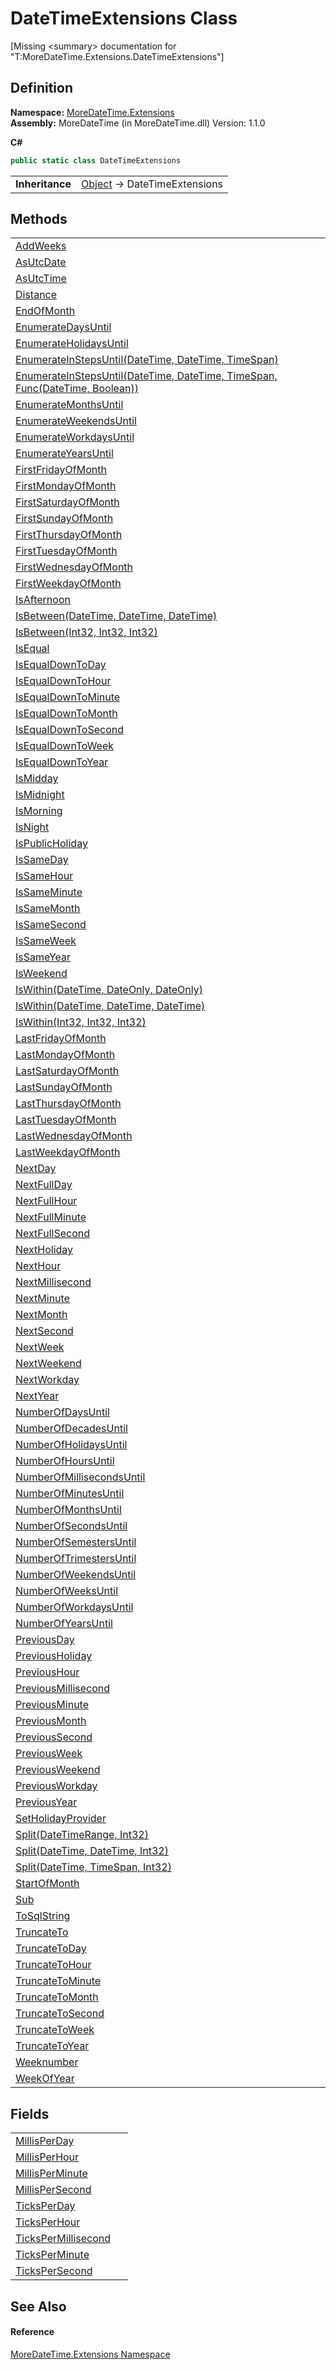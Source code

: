 # DateTimeExtensions Class


\[Missing &lt;summary&gt; documentation for "T:MoreDateTime.Extensions.DateTimeExtensions"\]



## Definition
**Namespace:** <a href="3139ad8c-443b-c9bf-71c7-2dc294c1d234">MoreDateTime.Extensions</a>  
**Assembly:** MoreDateTime (in MoreDateTime.dll) Version: 1.1.0

**C#**
``` C#
public static class DateTimeExtensions
```

<table><tr><td><strong>Inheritance</strong></td><td><a href="https://learn.microsoft.com/dotnet/api/system.object" target="_blank" rel="noopener noreferrer">Object</a>  →  DateTimeExtensions</td></tr>
</table>



## Methods
<table>
<tr>
<td><a href="d9382c2b-2083-4a1b-4f09-cbf3b00ab18e">AddWeeks</a></td>
<td> </td></tr>
<tr>
<td><a href="9f97fad2-b171-7bfa-985d-2abc330e3641">AsUtcDate</a></td>
<td> </td></tr>
<tr>
<td><a href="4c5a9fdb-84a7-71c2-aeaf-379515d772d7">AsUtcTime</a></td>
<td> </td></tr>
<tr>
<td><a href="39e26dca-400e-5e6e-1892-dfa370708ea3">Distance</a></td>
<td> </td></tr>
<tr>
<td><a href="3eca6942-96b6-9d36-387e-9786f0f6f210">EndOfMonth</a></td>
<td> </td></tr>
<tr>
<td><a href="ffa04806-c265-ee34-2ada-60a123458089">EnumerateDaysUntil</a></td>
<td> </td></tr>
<tr>
<td><a href="cb2256b0-6688-4568-e895-e91521018162">EnumerateHolidaysUntil</a></td>
<td> </td></tr>
<tr>
<td><a href="da510962-39d9-44a2-dec7-b66eb4781c18">EnumerateInStepsUntil(DateTime, DateTime, TimeSpan)</a></td>
<td> </td></tr>
<tr>
<td><a href="1032f690-a2c0-b206-0b5b-7c5c4db709b7">EnumerateInStepsUntil(DateTime, DateTime, TimeSpan, Func(DateTime, Boolean))</a></td>
<td> </td></tr>
<tr>
<td><a href="0a967f6b-c62a-022b-6519-10613d460cb8">EnumerateMonthsUntil</a></td>
<td> </td></tr>
<tr>
<td><a href="1cabb2f3-dc50-5151-b696-4eae22e5d813">EnumerateWeekendsUntil</a></td>
<td> </td></tr>
<tr>
<td><a href="e9720373-71d7-0a59-9c15-beec41145f35">EnumerateWorkdaysUntil</a></td>
<td> </td></tr>
<tr>
<td><a href="8c3f9da1-463a-a817-bd4f-0b8991ed4cee">EnumerateYearsUntil</a></td>
<td> </td></tr>
<tr>
<td><a href="69134f81-1136-37fa-24b6-cdf49e8f0da0">FirstFridayOfMonth</a></td>
<td> </td></tr>
<tr>
<td><a href="73e29ee2-c9d9-6a93-dc3f-a6618f85cb58">FirstMondayOfMonth</a></td>
<td> </td></tr>
<tr>
<td><a href="e0bdcd61-f17c-e4a5-2a1d-be4cf48b3dc8">FirstSaturdayOfMonth</a></td>
<td> </td></tr>
<tr>
<td><a href="d8f8683d-eb22-13a0-855b-602d6c35445b">FirstSundayOfMonth</a></td>
<td> </td></tr>
<tr>
<td><a href="4ac9333b-c099-78fd-a0b8-f21565f7762f">FirstThursdayOfMonth</a></td>
<td> </td></tr>
<tr>
<td><a href="79b0c3e3-99e3-e0e7-a7d9-8219961b0a36">FirstTuesdayOfMonth</a></td>
<td> </td></tr>
<tr>
<td><a href="e1c676a9-0145-7314-f2c6-6415070266ab">FirstWednesdayOfMonth</a></td>
<td> </td></tr>
<tr>
<td><a href="7172138d-bd87-cb5f-277a-0a07c87fe254">FirstWeekdayOfMonth</a></td>
<td> </td></tr>
<tr>
<td><a href="df63ecd7-2b9b-bd61-f3f2-051440cfb149">IsAfternoon</a></td>
<td> </td></tr>
<tr>
<td><a href="8c433a86-976b-c205-2163-0f892658a7b9">IsBetween(DateTime, DateTime, DateTime)</a></td>
<td> </td></tr>
<tr>
<td><a href="5723456a-0aed-c0f2-b970-4e9393aa89f4">IsBetween(Int32, Int32, Int32)</a></td>
<td> </td></tr>
<tr>
<td><a href="85fa79d4-2a1f-32de-0901-fc208d66d4cf">IsEqual</a></td>
<td> </td></tr>
<tr>
<td><a href="d4628b79-d771-6bfa-cc29-1614129e0e7d">IsEqualDownToDay</a></td>
<td> </td></tr>
<tr>
<td><a href="2f62f84a-017b-9181-75fe-ba5516306180">IsEqualDownToHour</a></td>
<td> </td></tr>
<tr>
<td><a href="89e4a1f5-6e46-9e93-11b6-40a35445e6a3">IsEqualDownToMinute</a></td>
<td> </td></tr>
<tr>
<td><a href="75727830-835d-fe9c-e76f-16b8af920be1">IsEqualDownToMonth</a></td>
<td> </td></tr>
<tr>
<td><a href="443bc61c-408d-558d-45d9-a14488f07b62">IsEqualDownToSecond</a></td>
<td> </td></tr>
<tr>
<td><a href="1ba93dd2-3cd6-8f54-21ec-c4cc2bb7bc81">IsEqualDownToWeek</a></td>
<td> </td></tr>
<tr>
<td><a href="e6de6f8e-9240-60c7-befe-52eb8f5dc81e">IsEqualDownToYear</a></td>
<td> </td></tr>
<tr>
<td><a href="cb38413a-5806-5b78-6215-6b822c69f875">IsMidday</a></td>
<td> </td></tr>
<tr>
<td><a href="aac4b530-7a09-1b70-e74e-90597da25036">IsMidnight</a></td>
<td> </td></tr>
<tr>
<td><a href="48bd5ce5-ac6a-64cd-23ec-f7106dfed84d">IsMorning</a></td>
<td> </td></tr>
<tr>
<td><a href="6799a91d-d9df-9373-6008-25d002ba6a4a">IsNight</a></td>
<td> </td></tr>
<tr>
<td><a href="23aea15f-1b9f-8cf5-7d96-8f96ec5d5d9c">IsPublicHoliday</a></td>
<td> </td></tr>
<tr>
<td><a href="f9e3b271-a26d-6379-a144-75cb07b8ac6f">IsSameDay</a></td>
<td> </td></tr>
<tr>
<td><a href="511b5242-1946-d3e5-95be-f31b027e59cd">IsSameHour</a></td>
<td> </td></tr>
<tr>
<td><a href="52406351-c78b-a877-cc66-568eecf3b4ee">IsSameMinute</a></td>
<td> </td></tr>
<tr>
<td><a href="36bd236d-728c-dbdd-016a-44016dde932c">IsSameMonth</a></td>
<td> </td></tr>
<tr>
<td><a href="20b53678-0228-88a7-dac4-86b468e2781c">IsSameSecond</a></td>
<td> </td></tr>
<tr>
<td><a href="67a76afa-6ab7-2bc5-fac3-8df9f344fda3">IsSameWeek</a></td>
<td> </td></tr>
<tr>
<td><a href="a391f722-411e-6c1d-af50-cc5ba3efde7e">IsSameYear</a></td>
<td> </td></tr>
<tr>
<td><a href="6cdbe334-cd09-40e8-9a86-47d01cc83dad">IsWeekend</a></td>
<td> </td></tr>
<tr>
<td><a href="3cc0906a-36d5-eb3a-ba03-d15b210cc1bf">IsWithin(DateTime, DateOnly, DateOnly)</a></td>
<td> </td></tr>
<tr>
<td><a href="69ba8728-c4ae-10e1-e55a-681a70609379">IsWithin(DateTime, DateTime, DateTime)</a></td>
<td> </td></tr>
<tr>
<td><a href="d71329e2-4a96-22f4-4649-f0b91060492b">IsWithin(Int32, Int32, Int32)</a></td>
<td> </td></tr>
<tr>
<td><a href="a466302b-de5b-9b66-ee29-f0248f292d07">LastFridayOfMonth</a></td>
<td> </td></tr>
<tr>
<td><a href="e17b6508-05f5-770a-5fb7-0ace9c01ca03">LastMondayOfMonth</a></td>
<td> </td></tr>
<tr>
<td><a href="aad6f82c-f614-e21e-2037-be9303fdcb6f">LastSaturdayOfMonth</a></td>
<td> </td></tr>
<tr>
<td><a href="1c5a5b52-f983-8572-34da-0ef4bd8c40f6">LastSundayOfMonth</a></td>
<td> </td></tr>
<tr>
<td><a href="07865924-6a83-8c67-8534-ffde8403953b">LastThursdayOfMonth</a></td>
<td> </td></tr>
<tr>
<td><a href="31c394a3-9f81-d228-78ef-49c1419c6038">LastTuesdayOfMonth</a></td>
<td> </td></tr>
<tr>
<td><a href="e1e0331b-412c-4246-25ac-727181ac4874">LastWednesdayOfMonth</a></td>
<td> </td></tr>
<tr>
<td><a href="13c5c4bb-a341-aac5-efe7-a0f9db280fab">LastWeekdayOfMonth</a></td>
<td> </td></tr>
<tr>
<td><a href="e60f95e3-c558-5152-de88-f8af508b65c1">NextDay</a></td>
<td> </td></tr>
<tr>
<td><a href="0605e888-6d48-8d8b-6802-b11fadd61a88">NextFullDay</a></td>
<td> </td></tr>
<tr>
<td><a href="cad3e222-6d36-a4d5-14a6-48b2d12cf074">NextFullHour</a></td>
<td> </td></tr>
<tr>
<td><a href="6659e33d-ea8c-3425-e7b3-d3da9fd6f1b8">NextFullMinute</a></td>
<td> </td></tr>
<tr>
<td><a href="453baf06-5297-107c-ad4e-391826c89583">NextFullSecond</a></td>
<td> </td></tr>
<tr>
<td><a href="4a0644b6-f087-0b88-ad2c-28ad32eedf33">NextHoliday</a></td>
<td> </td></tr>
<tr>
<td><a href="2c7506c2-efd1-63c1-5608-1e35ed0fe24d">NextHour</a></td>
<td> </td></tr>
<tr>
<td><a href="026d1f3b-a68e-28df-cd70-bf5183b0eaf3">NextMillisecond</a></td>
<td> </td></tr>
<tr>
<td><a href="7dab93fc-ece5-e6a9-1d8e-d95374e86be1">NextMinute</a></td>
<td> </td></tr>
<tr>
<td><a href="2e5a48c0-1f29-63f2-d5fa-5036ead4a561">NextMonth</a></td>
<td> </td></tr>
<tr>
<td><a href="aa0d0d61-dda0-18b5-5b09-f636cf4038cf">NextSecond</a></td>
<td> </td></tr>
<tr>
<td><a href="3a7e6a68-36cc-15b0-54eb-8245571e1fca">NextWeek</a></td>
<td> </td></tr>
<tr>
<td><a href="a8c9bb2b-dc6f-96eb-ebf9-c157b1dc1013">NextWeekend</a></td>
<td> </td></tr>
<tr>
<td><a href="be2db4c1-ca6b-2b3a-ddd1-38afa80aabb2">NextWorkday</a></td>
<td> </td></tr>
<tr>
<td><a href="e015d662-80b1-f72e-b93b-99da9a7a8abc">NextYear</a></td>
<td> </td></tr>
<tr>
<td><a href="f20ef169-388b-d607-cd52-d63bc4d324f8">NumberOfDaysUntil</a></td>
<td> </td></tr>
<tr>
<td><a href="9bd723e1-52dd-2c6f-5eda-ee0cd93a8009">NumberOfDecadesUntil</a></td>
<td> </td></tr>
<tr>
<td><a href="32e3fe61-971c-69df-2b1f-a4c370a52787">NumberOfHolidaysUntil</a></td>
<td> </td></tr>
<tr>
<td><a href="1cec162a-1b52-8b42-652a-fb94b23a6269">NumberOfHoursUntil</a></td>
<td> </td></tr>
<tr>
<td><a href="f30b8b44-808b-306c-6cdd-afd4d1dc74cd">NumberOfMillisecondsUntil</a></td>
<td> </td></tr>
<tr>
<td><a href="17822f10-c2a3-953f-c987-bbaba57a6490">NumberOfMinutesUntil</a></td>
<td> </td></tr>
<tr>
<td><a href="04627991-9695-501d-5b86-8fec60236c61">NumberOfMonthsUntil</a></td>
<td> </td></tr>
<tr>
<td><a href="df9eb869-18fb-83b9-03b5-b78f88e5d06f">NumberOfSecondsUntil</a></td>
<td> </td></tr>
<tr>
<td><a href="6c3279e7-a1cf-8699-8245-0b5866b25d8e">NumberOfSemestersUntil</a></td>
<td> </td></tr>
<tr>
<td><a href="14f19d4a-0d36-e7cd-f01d-a18ad5131fcf">NumberOfTrimestersUntil</a></td>
<td> </td></tr>
<tr>
<td><a href="803704a1-02bb-c54f-7a83-19186771d526">NumberOfWeekendsUntil</a></td>
<td> </td></tr>
<tr>
<td><a href="7f4c8b54-6add-2067-d8e6-c943598beef1">NumberOfWeeksUntil</a></td>
<td> </td></tr>
<tr>
<td><a href="887126e2-463a-d01b-4f51-d2ac45c18682">NumberOfWorkdaysUntil</a></td>
<td> </td></tr>
<tr>
<td><a href="adf1438d-9846-4675-cd91-9dfff7ea08d5">NumberOfYearsUntil</a></td>
<td> </td></tr>
<tr>
<td><a href="6857e318-80ad-362c-f729-64cea6437506">PreviousDay</a></td>
<td> </td></tr>
<tr>
<td><a href="802c1d0e-ea62-7081-1aba-2a149467da54">PreviousHoliday</a></td>
<td> </td></tr>
<tr>
<td><a href="dee9fdf5-641e-9ee1-ad96-472993384dcf">PreviousHour</a></td>
<td> </td></tr>
<tr>
<td><a href="67cb2e44-d6b1-34ca-55cd-99c113bcf6c6">PreviousMillisecond</a></td>
<td> </td></tr>
<tr>
<td><a href="894caccb-0f07-65c1-c456-8ce3437f1194">PreviousMinute</a></td>
<td> </td></tr>
<tr>
<td><a href="f953bcc0-bee9-4575-e61f-7200c526fc63">PreviousMonth</a></td>
<td> </td></tr>
<tr>
<td><a href="521d3db8-f978-4b57-1f29-5cfd5717e6fb">PreviousSecond</a></td>
<td> </td></tr>
<tr>
<td><a href="e249ac58-a634-f55c-15ec-010ff272343e">PreviousWeek</a></td>
<td> </td></tr>
<tr>
<td><a href="f0751bab-9391-7bbc-0882-0990d62f209c">PreviousWeekend</a></td>
<td> </td></tr>
<tr>
<td><a href="7e3841f2-1ca0-2b92-3867-8e6874c8af14">PreviousWorkday</a></td>
<td> </td></tr>
<tr>
<td><a href="6e070eba-6492-cd7d-d213-353379f4d6bb">PreviousYear</a></td>
<td> </td></tr>
<tr>
<td><a href="3a2a6bd7-0fa1-79d9-4ea6-b456e7919da6">SetHolidayProvider</a></td>
<td> </td></tr>
<tr>
<td><a href="5bf6f2cb-9458-fb54-a9ed-37091221be88">Split(DateTimeRange, Int32)</a></td>
<td> </td></tr>
<tr>
<td><a href="efffe2f2-eb4f-f24d-30ed-006265957dbf">Split(DateTime, DateTime, Int32)</a></td>
<td> </td></tr>
<tr>
<td><a href="8c7b9adb-0529-aabd-02ee-6b2f66efe88b">Split(DateTime, TimeSpan, Int32)</a></td>
<td> </td></tr>
<tr>
<td><a href="faae1349-6442-49ee-61a4-68dce1951eee">StartOfMonth</a></td>
<td> </td></tr>
<tr>
<td><a href="1a7c3743-4afd-9f2e-f99a-aaf851f42ae1">Sub</a></td>
<td> </td></tr>
<tr>
<td><a href="59615ca1-a72b-a1da-2e2a-d6b361de6d05">ToSqlString</a></td>
<td> </td></tr>
<tr>
<td><a href="27bf1411-dc75-4679-4f10-bcf5ef158da9">TruncateTo</a></td>
<td> </td></tr>
<tr>
<td><a href="000a935c-f5c4-5e82-b07c-ca8be542b456">TruncateToDay</a></td>
<td> </td></tr>
<tr>
<td><a href="266a016c-17bc-6349-c861-e9acc37565d3">TruncateToHour</a></td>
<td> </td></tr>
<tr>
<td><a href="8d470401-ece3-177f-8a61-a683236f31d1">TruncateToMinute</a></td>
<td> </td></tr>
<tr>
<td><a href="a0f80bc6-ba99-d2f4-1bc9-79ce619d01bc">TruncateToMonth</a></td>
<td> </td></tr>
<tr>
<td><a href="0d76f7e0-932b-e273-4fb1-ef7414dfb800">TruncateToSecond</a></td>
<td> </td></tr>
<tr>
<td><a href="69216ef3-accf-f4c2-3894-11e6046aa866">TruncateToWeek</a></td>
<td> </td></tr>
<tr>
<td><a href="bd203462-9a0e-4d36-bff2-b4c7a7dfbaf4">TruncateToYear</a></td>
<td> </td></tr>
<tr>
<td><a href="c6839de1-7c5d-78bd-9bc3-df78fcef6b0b">Weeknumber</a></td>
<td> </td></tr>
<tr>
<td><a href="9c813f16-28f6-27ab-0362-92a43614ec6f">WeekOfYear</a></td>
<td> </td></tr>
</table>

## Fields
<table>
<tr>
<td><a href="12376e25-af48-30b5-3ad0-46c2f46ab8b4">MillisPerDay</a></td>
<td> </td></tr>
<tr>
<td><a href="8659d0da-5d96-5000-750c-f1d2dedea630">MillisPerHour</a></td>
<td> </td></tr>
<tr>
<td><a href="58ea5c8a-ce44-fe2a-4ae5-5d9258ef387d">MillisPerMinute</a></td>
<td> </td></tr>
<tr>
<td><a href="9040ff9c-859f-f022-64ae-2156ce908654">MillisPerSecond</a></td>
<td> </td></tr>
<tr>
<td><a href="d998fb49-e20c-627d-236a-5cd6f7da21be">TicksPerDay</a></td>
<td> </td></tr>
<tr>
<td><a href="cd291f13-d26f-67b0-16be-178a376bf0ce">TicksPerHour</a></td>
<td> </td></tr>
<tr>
<td><a href="e85428d6-3a3d-0168-9e93-a06e31e8ea57">TicksPerMillisecond</a></td>
<td> </td></tr>
<tr>
<td><a href="0c2af894-7fa4-a737-ebb6-95115c805df2">TicksPerMinute</a></td>
<td> </td></tr>
<tr>
<td><a href="e3d9d9bf-7421-a20f-fbab-fe3b4e81f72b">TicksPerSecond</a></td>
<td> </td></tr>
</table>

## See Also


#### Reference
<a href="3139ad8c-443b-c9bf-71c7-2dc294c1d234">MoreDateTime.Extensions Namespace</a>  
